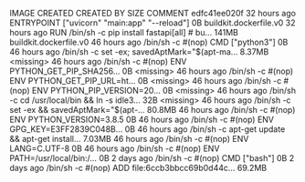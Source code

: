 IMAGE               CREATED             CREATED BY                                      SIZE                COMMENT
edfc41ee020f        32 hours ago        ENTRYPOINT ["uvicorn" "main:app" "--reload"]    0B                  buildkit.dockerfile.v0
<missing>           32 hours ago        RUN /bin/sh -c pip install fastapi[all] # bu…   141MB               buildkit.dockerfile.v0
<missing>           46 hours ago        /bin/sh -c #(nop)  CMD ["python3"]              0B
<missing>           46 hours ago        /bin/sh -c set -ex;   savedAptMark="$(apt-ma…   8.37MB
<missing>           46 hours ago        /bin/sh -c #(nop)  ENV PYTHON_GET_PIP_SHA256…   0B
<missing>           46 hours ago        /bin/sh -c #(nop)  ENV PYTHON_GET_PIP_URL=ht…   0B
<missing>           46 hours ago        /bin/sh -c #(nop)  ENV PYTHON_PIP_VERSION=20…   0B
<missing>           46 hours ago        /bin/sh -c cd /usr/local/bin  && ln -s idle3…   32B
<missing>           46 hours ago        /bin/sh -c set -ex   && savedAptMark="$(apt-…   80.8MB
<missing>           46 hours ago        /bin/sh -c #(nop)  ENV PYTHON_VERSION=3.8.5     0B
<missing>           46 hours ago        /bin/sh -c #(nop)  ENV GPG_KEY=E3FF2839C048B…   0B
<missing>           46 hours ago        /bin/sh -c apt-get update && apt-get install…   7.03MB
<missing>           46 hours ago        /bin/sh -c #(nop)  ENV LANG=C.UTF-8             0B
<missing>           46 hours ago        /bin/sh -c #(nop)  ENV PATH=/usr/local/bin:/…   0B
<missing>           2 days ago          /bin/sh -c #(nop)  CMD ["bash"]                 0B
<missing>           2 days ago          /bin/sh -c #(nop) ADD file:6ccb3bbcc69b0d44c…   69.2MB
